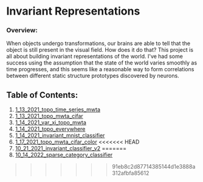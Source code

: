 # Invariant Representations

### Overview:

When objects undergo transformations, our brains are able to tell that the object 
is still present in the visual field.  How does it do that?  This project is all
about building invariant representations of the world.  I've had some success using 
the assumption that the state of the world varies smoothly as time progresses, and this
seems like a reasonable way to form correlations between different static structure 
prototypes discovered by neurons.  

## Table of Contents:

1. [1_13_2021_topo_time_series_mwta](1_13_2021_topo_time_series_mwta)
2. [1_13_2021_topo_mwta_cifar](1_13_2021_topo_mwta_cifar)
3. [1_14_2021_var_xi_topo_mwta](1_14_2021_var_xi_topo_mwta)
4. [1_14_2021_topo_everywhere](1_14_2021_topo_everywhere)
5. [1_14_2021_invariant_mnist_classifier](1_14_2021_invariant_mnist_classifier)
6. [1_17_2021_topo_mwta_cifar_color](1_17_2021_topo_mwta_cifar_color)
<<<<<<< HEAD
7. [10_21_2021_invariant_classifier_v2](10_21_2021_invariant_classifier_v2)
=======
7. [10_14_2022_sparse_category_classifier](10_14_2022_sparse_category_classifier)
>>>>>>> 91eb8c2d87714385144d1e3888a312afbfa85612
